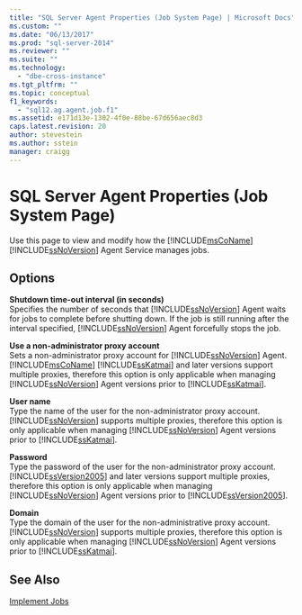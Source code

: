 ```yaml
---
title: "SQL Server Agent Properties (Job System Page) | Microsoft Docs"
ms.custom: ""
ms.date: "06/13/2017"
ms.prod: "sql-server-2014"
ms.reviewer: ""
ms.suite: ""
ms.technology: 
  - "dbe-cross-instance"
ms.tgt_pltfrm: ""
ms.topic: conceptual
f1_keywords: 
  - "sql12.ag.agent.job.f1"
ms.assetid: e171d13e-1302-4f0e-88be-67d656aec8d3
caps.latest.revision: 20
author: stevestein
ms.author: sstein
manager: craigg
---
```

# SQL Server Agent Properties (Job System Page)
  Use this page to view and modify how the [!INCLUDE[msCoName](../../includes/msconame-md.md)] [!INCLUDE[ssNoVersion](../../includes/ssnoversion-md.md)] Agent Service manages jobs.  
  
## Options  
 **Shutdown time-out interval (in seconds)**  
 Specifies the number of seconds that [!INCLUDE[ssNoVersion](../../includes/ssnoversion-md.md)] Agent waits for jobs to complete before shutting down. If the job is still running after the interval specified, [!INCLUDE[ssNoVersion](../../includes/ssnoversion-md.md)] Agent forcefully stops the job.  
  
 **Use a non-administrator proxy account**  
 Sets a non-administrator proxy account for [!INCLUDE[ssNoVersion](../../includes/ssnoversion-md.md)] Agent. [!INCLUDE[msCoName](../../includes/msconame-md.md)] [!INCLUDE[ssKatmai](../../includes/sskatmai-md.md)] and later versions support multiple proxies, therefore this option is only applicable when managing [!INCLUDE[ssNoVersion](../../includes/ssnoversion-md.md)] Agent versions prior to [!INCLUDE[ssKatmai](../../includes/sskatmai-md.md)].  
  
 **User name**  
 Type the name of the user for the non-administrator proxy account. [!INCLUDE[ssNoVersion](../../includes/ssnoversion-md.md)] supports multiple proxies, therefore this option is only applicable when managing [!INCLUDE[ssNoVersion](../../includes/ssnoversion-md.md)] Agent versions prior to [!INCLUDE[ssKatmai](../../includes/sskatmai-md.md)].  
  
 **Password**  
 Type the password of the user for the non-administrator proxy account. [!INCLUDE[ssVersion2005](../../includes/ssversion2005-md.md)] and later versions support multiple proxies, therefore this option is only applicable when managing [!INCLUDE[ssNoVersion](../../includes/ssnoversion-md.md)] Agent versions prior to [!INCLUDE[ssVersion2005](../../includes/ssversion2005-md.md)].  
  
 **Domain**  
 Type the domain of the user for the non-administrative proxy account. [!INCLUDE[ssNoVersion](../../includes/ssnoversion-md.md)] supports multiple proxies, therefore this option is only applicable when managing [!INCLUDE[ssNoVersion](../../includes/ssnoversion-md.md)] Agent versions prior to [!INCLUDE[ssKatmai](../../includes/sskatmai-md.md)].  
  
## See Also  
 [Implement Jobs](implement-jobs.md)  
  
  
